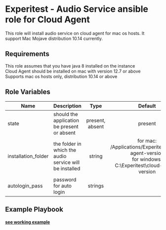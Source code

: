 Experitest - Audio Service ansible role for Cloud Agent
=========

This role will install audio service on cloud agent for mac os hosts. It support Mac Mojave distribution 10.14 currently.

Requirements
------------

This role assumes that you have java 8 installed on the instance <br>
Cloud Agent should be installed on mac with version 12.7 or above <br>
Supports mac os hosts only, distribution 10.14 or above


Role Variables
--------------

| Name | Description | Type | Default | Required |
|------|-------------|:----:|:-----:|:-----:|
| state | should the application be present or absent | present, absent | present | no |
| installation_folder | the folder in which the audio service will be installed | string | for mac: /Applications/Experitest/cloud-agent-version <br> for windows: C:\\Experitest\\cloud-agent-version  | no |
| autologin_pass | password for auto login | strings |  | yes |


Example Playbook
----------------

#### [see working example](/example)
